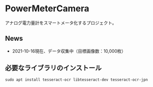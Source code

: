 
# PowerMeterCamera
アナログ電力量計をスマートメータ化するプロジェクト。

## News
- 2021-10-16現在、データ収集中（目標画像数：10,000枚）

## 必要なライブラリのインストール
```
sudo apt install tesseract-ocr libtesseract-dev tesseract-ocr-jpn
```
